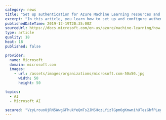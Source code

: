 ```yaml
---
category: news
title: "Set up authentication for Azure Machine Learning resources and workflows"
excerpt: "In this article, you learn how to set up and configure authentication for various resources and workflows in Azure Machine Learning. There are multiple ways to authenticate to the service, ranging from simple UI-based auth for development or testing purposes to full Azure Active Directory service principal authentication. This article also ..."
publishedDateTime: 2019-12-19T20:35:00Z
sourceUrl: https://docs.microsoft.com/en-us/azure/machine-learning/how-to-setup-authentication
type: article
quality: 18
heat: 18
published: false

provider:
  name: Microsoft
  domain: microsoft.com
  images:
    - url: /assets/images/organizations/microsoft.com-50x50.jpg
      width: 50
      height: 50

topics:
  - AI
  - Microsoft AI

secured: "VzyLrouoUjRN5WwgGFhukYeQmTs2JMSHczLYizlGpm6gKmwnihUTezGbfPLegNolTZL7DbFHk5JjLR+aTyTjKELmwgIb/H1ut6/2D45Jl/hp71PBwx5Yettkjd+fijp4y42qyxAtwNdkxXNONogR5OSKN5Q1nBebazGlrjB3Im/RZwcURWagPzYDk5Jt/SgLxGl4tkDGd+PA7ZwaXevez6kHu8MEXYRqE6kuocpVWjR8dLNY/iaaDzzFwv4Jb0TVhBUAVgFvMrM1yEYn+T1joVQFWIQr5eVJSQEoCawb+Tg=;ifOoivNfzsvV1PF/Rbj5pQ=="
---
```


